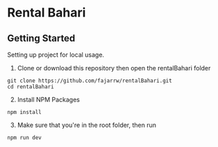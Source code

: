 # Rental Bahari
## Getting Started
Setting up project for local usage.
1. Clone or download this repository then open the rentalBahari folder
```shell
git clone https://github.com/fajarrw/rentalBahari.git
cd rentalBahari
```
2. Install NPM Packages
```shell
npm install
```
3. Make sure that you're in the root folder, then run
```shell
npm run dev
``` 
